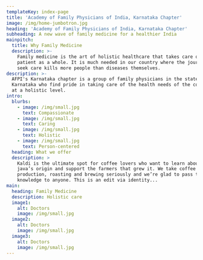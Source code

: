 ```yaml
---
templateKey: index-page
title: 'Academy of Family Physicians of India, Karnataka Chapter'
image: /img/home-jumbotron.jpg
heading: 'Academy of Family Physicians of India, Karnataka Chapter'
subheading: A new wave of family medicine for a healthier India
mainpitch:
  title: Why Family Medicine
  description: >-
    Family medicine is the art of holistic healthcare that takes care of the
    patient as a whole. It is much needed in our country where the journey to
    seek care kills more people than diseases themselves.
description: >-
  AFPI's Karnataka chapter is a group of family physicians in the state of
  Karnataka who find pride in taking care of the health needs of the community
  at a holistic level.
intro:
  blurbs:
    - image: /img/small.jpg
      text: Compassionate
    - image: /img/small.jpg
      text: Caring
    - image: /img/small.jpg
      text: Holistic
    - image: /img/small.jpg
      text: Person-centered
  heading: What we offer
  description: >
    Kaldi is the ultimate spot for coffee lovers who want to learn about their
    java’s origin and support the farmers that grew it. We take coffee
    production, roasting and brewing seriously and we’re glad to pass that
    knowledge to anyone. This is an edit via identity...
main:
  heading: Family Medicine
  description: Holistic care
  image1:
    alt: Doctors
    image: /img/small.jpg
  image2:
    alt: Doctors
    image: /img/small.jpg
  image3:
    alt: Doctors
    image: /img/small.jpg
---
```


